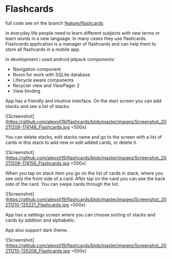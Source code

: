 #  Flashcards

full code see on the branch [feature/flashcards](https://github.com/alexsit19/flashcards/tree/feature/flashcards)

In everyday life people need to learn different subjects with new terms or learn words in a new
language. In many cases they use flashcards. Flashcards application is a manager of flashcards and
can help them to store all flashcards in a mobile app.

In development i used android jetpack components:
* Navigation component
* Room for work with SQLite database
* Lifecycle aware components
* Recycler view and ViewPager 2
* View binding

App has a friendly and intuitive interface.
On the start screen you can add stacks and see a list of stacks.

![Screenshot](https://github.com/alexsit19/flashcards/blob/master/images/Screenshot_20211209-174148_Flashcards.jpg =500x)

You can delete stacks, edit stacks name  and go to the screen with a list of cards in this stack to
add new or edit added cards, or delete it.

![Screenshot](https://github.com/alexsit19/flashcards/blob/master/images/Screenshot_20211209-174156_Flashcards.jpg =500x)

When you tap on stack Item you go on the list of cards in stack, where you see only the front side
of a card. After tap on the card you can see the back side of the card. You can swipe cards through
the list.

![Screenshot](https://github.com/alexsit19/flashcards/blob/master/images/Screenshot_20211210-125221_Flashcards.jpg =500x)

App has a settings screen where you can choose sorting of stacks and cards by addition and alphabetic.

App also support dark theme.

![Screenshot](https://github.com/alexsit19/flashcards/blob/master/images/Screenshot_20211210-125208_Flashcards.jpg =500x)


